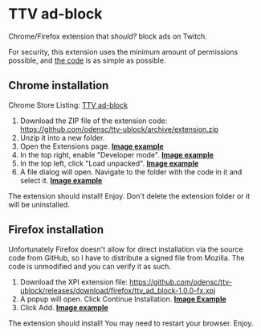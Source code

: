 # TTV ad-block

Chrome/Firefox extension that _should?_ block ads on Twitch.

For security, this extension uses the minimum amount of permissions possible, and [the code](https://github.com/odensc/ttv-ublock/blob/extension/background.js) is as simple as possible.

## Chrome installation

Chrome Store Listing: [TTV ad-block](https://chrome.google.com/webstore/detail/ttv-ad-block/nbmipfomeebcneogmeodaejhehnkgeab)

1. Download the ZIP file of the extension code: https://github.com/odensc/ttv-ublock/archive/extension.zip
2. Unzip it into a new folder.
3. Open the Extensions page. [**Image example**](https://i.imgur.com/ErYvch2.png)
4. In the top right, enable "Developer mode". [**Image example**](https://i.imgur.com/lhgY8KB.png)
5. In the top left, click "Load unpacked". [**Image example**](https://i.imgur.com/kjXCaFV.png)
6. A file dialog will open. Navigate to the folder with the code in it and select it. [**Image example**](https://i.imgur.com/I8ICXTD.png)

The extension should install! Enjoy. Don't delete the extension folder or it will be uninstalled.

## Firefox installation

Unfortunately Firefox doesn't allow for direct installation via the source code from GitHub, so I have to distribute a signed file from Mozilla. The code is unmodified and you can verify it as such.

1. Download the XPI extension file: https://github.com/odensc/ttv-ublock/releases/download/firefox/ttv_ad_block-1.0.0-fx.xpi
2. A popup will open. Click Continue Installation. [**Image Example**](https://i.imgur.com/uCx0pie.png)
3. Click Add. [**Image example**](https://i.imgur.com/FcdWXHU.png)

The extension should install! You may need to restart your browser. Enjoy.
